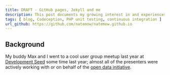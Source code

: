```yaml
---
title: DRAFT - GitHub pages, Jekyll and me
description: This post documents my growing interest in and experiences learning and using GitHub pages, Jekyll and YAML Front Matter with Markdown as a pure data source.
tags: [ blog, Codeception, PHP unit testing, continuous integration ]
url_github: https://github.com/natemow/natemow.github.io
---
```




## Background

My buddy Max and I went to a cool user group meetup last year at [Development Seed](https://developmentseed.org/) some time last year; almost all of the presenters were actively working with or on behalf of the [open data initiative](https://project-open-data.cio.gov/).

